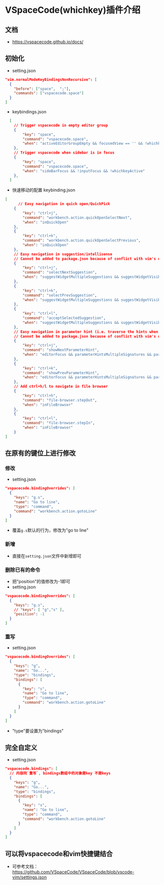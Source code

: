 # VSpaceCode(whichkey)插件介绍
## 文档 
* https://vspacecode.github.io/docs/
## 初始化
* setting.json
``` json
"vim.normalModeKeyBindingsNonRecursive": [
  {
    "before": ["space",  ";"],
    "commands": ["vspacecode.space"]
  }
]
```

* keybindings.json
``` json 
  [
    // Trigger vspacecode in empty editor group
    {
        "key": "space",
        "command": "vspacecode.space",
        "when": "activeEditorGroupEmpty && focusedView == '' && !whichkeyActive && !inputFocus"
    },
    // Trigger vspacecode when sidebar is in focus
    {
        "key": "space",
        "command": "vspacecode.space",
        "when": "sideBarFocus && !inputFocus && !whichkeyActive"
    },
  ]
```
* 快速移动的配置 keybinding.json
``` json
[
      // Easy navigation in quick open/QuickPick
    {
        "key": "ctrl+j",
        "command": "workbench.action.quickOpenSelectNext",
        "when": "inQuickOpen"
    },
    {
        "key": "ctrl+k",
        "command": "workbench.action.quickOpenSelectPrevious",
        "when": "inQuickOpen"
    },
    // Easy navigation in suggestion/intellisense
    // Cannot be added to package.json because of conflict with vim's default bindings
    {
        "key": "ctrl+j",
        "command": "selectNextSuggestion",
        "when": "suggestWidgetMultipleSuggestions && suggestWidgetVisible && textInputFocus"
    },
    {
        "key": "ctrl+k",
        "command": "selectPrevSuggestion",
        "when": "suggestWidgetMultipleSuggestions && suggestWidgetVisible && textInputFocus"
    },
    {
        "key": "ctrl+l",
        "command": "acceptSelectedSuggestion",
        "when": "suggestWidgetMultipleSuggestions && suggestWidgetVisible && textInputFocus"
    },
    // Easy navigation in parameter hint (i.e. traverse the hints when there's multiple overload for one method)
    // Cannot be added to package.json because of conflict with vim's default bindings
    {
        "key": "ctrl+j",
        "command": "showNextParameterHint",
        "when": "editorFocus && parameterHintsMultipleSignatures && parameterHintsVisible"
    },
    {
        "key": "ctrl+k",
        "command": "showPrevParameterHint",
        "when": "editorFocus && parameterHintsMultipleSignatures && parameterHintsVisible"
    },
    // Add ctrl+h/l to navigate in file browser
    {
        "key": "ctrl+h",
        "command": "file-browser.stepOut",
        "when": "inFileBrowser"
    },
    {
        "key": "ctrl+l",
        "command": "file-browser.stepIn",
        "when": "inFileBrowser"
    }
]
```

## 在原有的键位上进行修改
### 修改 
* setting.json
``` json
"vspacecode.bindingOverrides": [
  {
    "keys": "g.s",
    "name": "Go to line",
    "type": "command",
    "command": "workbench.action.gotoLine"
  }
]
```
* 覆盖`g.s`默认的行为，修改为"go to line"

### 新增
* 直接在`setting.json`文件中新增即可

### 删除已有的命令
* 把"position"的值修改为-1即可
* setting.json
``` json
"vspacecode.bindingOverrides": [
  {
    "keys": "g.s",
    // "keys": [ "g","s" ],
    "position": -1
  }
]
```

### 重写
* setting.json
``` json
"vspacecode.bindingOverrides": [
  {
    "keys": "g",
    "name": "Go...",
    "type": "bindings",
    "bindings": [
      {
        "key": "s",
        "name": "Go to line",
        "type": "command",
        "command": "workbench.action.gotoLine"
      }
    ]
  }
]
```
* "type"要设置为"bindings"

## 完全自定义
* setting.json
``` json
"vspacecode.bindings": [
  // 内容同`重写`, bindings数组中的对象是key 不是keys 
  {
    "keys": "g",
    "name": "Go...",
    "type": "bindings",
    "bindings": [
      {
        "key": "s",
        "name": "Go to line",
        "type": "command",
        "command": "workbench.action.gotoLine"
      }
    ]
  }
]
```

## 可以将vspacecode和vim快捷键结合
* 可参考文档：https://github.com/VSpaceCode/VSpaceCode/blob/vscode-vim/settings.json
